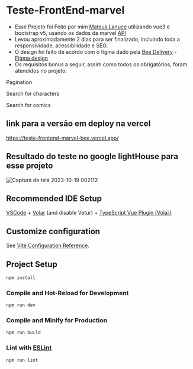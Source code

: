 # Teste-FrontEnd-marvel

- Esse Projeto foi Feito por mim [Mateus Lanuce](https://github.com/mateus-lanuce) utilizando vue3 e bootstrap v5, usando os dados da marvel [API](https://developer.marvel.com/docs)
- Levou aproximadamente 2 dias para ser finalizado, incluindo toda a responsividade, acessibilidade e SEO.
- O design foi feito de acordo com o figma dado pela [Bee Delivery](https://www.beedelivery.com.br/) - [Figma design](https://www.figma.com/file/b21cB6Ph702fL11DqwoyWP/Teste-Frontend---Bee-Delivery?type=design&node-id=2-2&mode=design&t=3U9mo2tpqc08ckd9-0)
- Os requisitos bonus a seguir, assim como todos os obrigatórios, foram atendidos no projeto:

Pagination

Search for characters

Search for comics

## link para a versão em deploy na vercel
https://teste-frontend-marvel-bee.vercel.app/

## Resultado do teste no google lightHouse para esse projeto
![Captura de tela 2023-10-19 002112](https://github.com/mateus-lanuce/teste-frontend-marvel-bee/assets/48321080/1833e90d-7520-4430-90a8-c589a708ed70)


## Recommended IDE Setup

[VSCode](https://code.visualstudio.com/) + [Volar](https://marketplace.visualstudio.com/items?itemName=Vue.volar) (and disable Vetur) + [TypeScript Vue Plugin (Volar)](https://marketplace.visualstudio.com/items?itemName=Vue.vscode-typescript-vue-plugin).

## Customize configuration

See [Vite Configuration Reference](https://vitejs.dev/config/).

## Project Setup

```sh
npm install
```

### Compile and Hot-Reload for Development

```sh
npm run dev
```

### Compile and Minify for Production

```sh
npm run build
```

### Lint with [ESLint](https://eslint.org/)

```sh
npm run lint
```
